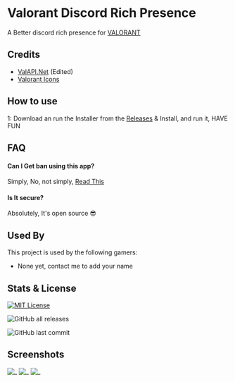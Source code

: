 
# Valorant Discord Rich Presence
A Better discord rich presence for [VALORANT](https://playvalorant.com/)

## Credits

 - [ValAPI.Net](https://github.com/brianbaldner/ValAPI.Net) (Edited)
 - [Valorant Icons](https://www.reddit.com/r/VALORANT/comments/kk9ged/i_made_a_clean_valorant_desktop_icon/)
## How to use
1: Download an run the Installer from the [Releases](https://github.com/Crv5heR/ValorantRPC/releases)
& Install, and run it, HAVE FUN
## FAQ

#### Can I Get ban using this app?
Simply, No, not simply, [Read This](https://support-leagueoflegends.riotgames.com/hc/en-us/articles/225266848)

#### Is It secure?

Absolutely, It's open source 😎


## Used By

This project is used by the following gamers:

- None yet, contact me to add your name


## Stats & License


[![MIT License](https://img.shields.io/badge/License-MIT-green.svg?style=for-the-badge)](https://choosealicense.com/licenses/mit/)

![GitHub all releases](https://img.shields.io/github/downloads/Crv5heR/ValorantRPC/total?style=for-the-badge)

![GitHub last commit](https://img.shields.io/github/last-commit/Crv5heR/ValorantRPC?style=for-the-badge)
## Screenshots

![_](https://raw.githubusercontent.com/Crv5heR/ValorantRPC/main/Images/1.png)
![_](https://raw.githubusercontent.com/Crv5heR/ValorantRPC/main/Images/2.png)
![_](https://raw.githubusercontent.com/Crv5heR/ValorantRPC/main/Images/3.png)
